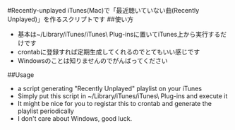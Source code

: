 #Recently-unplayed
iTunes(Mac)で「最近聴いていない曲(Recently Unplayed)」を作るスクリプトです
##使い方
- 基本は~/Library/iTunes/iTunes\ Plug-insに置いてiTunes上から実行するだけです
- crontabに登録すれば定期生成してくれるのでとてもいい感じです
- Windowsのことは知りませんのでがんばってください

##Usage
- a script generating "Recently Unplayed" playlist on your iTunes
- Simply put this script in ~/Library/iTunes/iTunes\ Plug-ins and execute it
- It might be nice for you to registar this to crontab and generate the playlist periodically
- I don't care about Windows, good luck.
